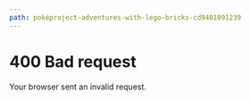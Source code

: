 ```yaml
---
path: poképroject-adventures-with-lego-bricks-cd9401091239
---
```

# 400 Bad request

Your browser sent an invalid request.